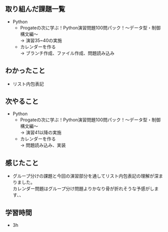 ## 取り組んだ課題一覧
- Python
  - Progateの次に学ぶ！Python演習問題100問パック！〜データ型・制御構文編〜<br>
→ 演習35~40の実施
  - カレンダーを作る<br>
→ ブランチ作成、ファイル作成、問題読み込み
## わかったこと
- リスト内包表記
## 次やること
- Python
  - Progateの次に学ぶ！Python演習問題100問パック！〜データ型・制御構文編〜<br>
→ 演習41以降の実施
  - カレンダーを作る<br>
→ 問題読み込み、実装
## 感じたこと
- グループ分けの課題と今回の演習部分を通してリスト内包表記の理解が深まりました。<br>
カレンダー問題はグループ分け問題よりかなり骨が折れそうな予感がします、、
## 学習時間
- 3h